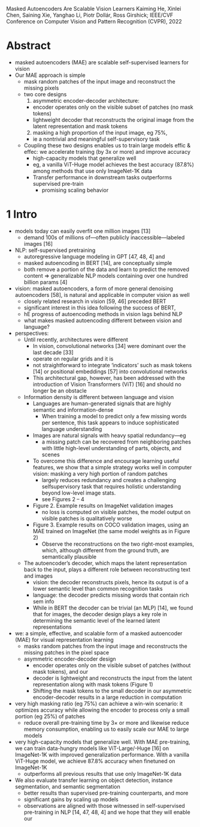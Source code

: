 Masked Autoencoders Are Scalable Vision Learners
Kaiming He, Xinlei Chen, Saining Xie, Yanghao Li, Piotr Dollár, Ross Girshick;
IEEE/CVF Conference on Computer Vision and Pattern Recognition (CVPR), 2022

# Abstract

* masked autoencoders (MAE) are scalable self-supervised learners for vision
* Our MAE approach is simple
  * mask random patches of the input image and reconstruct the missing pixels
  * two core designs
    1. asymmetric encoder-decoder architecture:
      * encoder operates only on the visible subset of patches (no mask tokens)
      * lightweight decoder that reconstructs the original image
        from the latent representation and mask tokens
    2. masking a high proportion of the input image, eg 75%,
      * ie a nontrivial and meaningful self-supervisory task
  * Coupling these two designs enables us to train large models effic & effec:
    we accelerate training (by 3x or more) and improve accuracy
    * high-capacity models that generalize well
    * eg, a vanilla ViT-Huge model achieves the best accuracy (87.8%)
      among methods that use only ImageNet-1K data
    * Transfer performance in downstream tasks outperforms supervised pre-train
      * promising scaling behavior

# 1 Intro

* models today can easily overfit one million images [13]
  * demand 100s of millions of—often publicly inaccessible—labeled images [16]
* NLP: self-supervised pretraining
  * autoregressive language modeling in GPT [47, 48, 4] and
  * masked autoencoding in BERT [14], are conceptually simple
  * both remove a portion of the data and learn to predict the removed content
    => generalizable NLP models containing over one hundred billion params [4]
* vision: masked autoencoders, a form of more general denoising autoencoders
  [58], is natural and applicable in computer vision as well
  * closely related research in vision [59, 46] preceded BERT
  * significant interest in this idea following the success of BERT,
  * hE progress of autoencoding methods in vision lags behind NLP
  * what makes masked autoencoding different between vision and language?
* perspectives:
  * Until recently, architectures were different
    * In vision, convolutional networks [34] were dominant over the last
      decade [33]
    * operate on regular grids and it is
    * not straightforward to integrate ‘indicators’ such as mask tokens [14] or
      positional embeddings [57] into convolutional networks
    * This architectural gap, however, has been addressed with the introduction
      of Vision Transformers (ViT) [16] and should no longer be an obstacle
  * Information density is different between language and vision
    * Languages are human-generated signals that are
      highly semantic and information-dense
      * When training a model to predict only a few missing words per sentence,
        this task appears to induce sophisticated language understanding
    * Images are natural signals with heavy spatial redundancy—eg
      * a missing patch can be recovered from neighboring patches with little
        high-level understanding of parts, objects, and scenes
    * To overcome this difference and encourage learning useful features, we
      show that a simple strategy works well in computer vision:
      masking a very high portion of random patches
      * largely reduces redundancy and creates a challenging selfsupervisory
        task that requires holistic understanding beyond low-level image stats.
      * see Figures 2 – 4
    * Figure 2. Example results on ImageNet validation images
      * no loss is computed on visible patches, the model output on visible
        patches is qualitatively worse
    * Figure 3. Example results on COCO validation images, using an MAE trained
      on ImageNet (the same model weights as in Figure 2)
      * Observe the reconstructions on the two right-most examples, which,
        although different from the ground truth, are semantically plausible
  * The autoencoder’s decoder, which maps the latent representation back to the
    input, plays a different role between reconstructing text and images
    * vision: the decoder reconstructs pixels, hence its
      output is of a lower semantic level than common recognition tasks
    * language: the decoder predicts missing words that contain rich sem info
    * While in BERT the decoder can be trivial (an MLP) [14], we found that for
      images, the decoder design plays a key role in determining the semantic
      level of the learned latent representations
* we: a simple, effective, and scalable form of a masked autoencoder (MAE) for
  visual representation learning
  * masks random patches from the input image and
    reconstructs the missing patches in the pixel space
  * asymmetric encoder-decoder design
    * encoder operates only on the visible subset of patches (without mask
      tokens), and our
    * decoder is lightweight and reconstructs the input from the latent
      representation along with mask tokens (Figure 1)
    * Shifting the mask tokens to the small decoder in our asymmetric
      encoder-decoder results in a large reduction in computation
* very high masking ratio (eg 75%) can achieve a win-win scenario: it
    optimizes accuracy while
    allowing the encoder to process only a small portion (eg 25%) of patches
  * reduce overall pre-training time by 3× or more and likewise reduce memory
    consumption, enabling us to easily scale our MAE to large models
* very high-capacity models that generalize well. With MAE pre-training, we
    can train data-hungry models like ViT-Large/-Huge [16] on ImageNet-1K with
    improved generalization performance. With a vanilla ViT-Huge model, we
    achieve 87.8% accuracy when finetuned on ImageNet-1K
  * outperforms all previous results that use only ImageNet-1K data
* We also evaluate transfer learning on object detection, instance
  segmentation, and semantic segmentation
  * better results than supervised pre-training counterparts, and more
  * significant gains by scaling up models
  * observations are aligned with those witnessed in self-supervised
    pre-training in NLP [14, 47, 48, 4] and we hope that they will enable our
